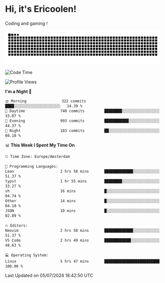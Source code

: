 # Hi, it's Ericoolen!
Coding and gaming！

<picture>
  <source media="(prefers-color-scheme: dark)" srcset="https://raw.githubusercontent.com/Eric-Song-Nop/Eric-Song-Nop/output/github-contribution-grid-snake-dark.svg">
  <source media="(prefers-color-scheme: light)" srcset="https://raw.githubusercontent.com/Eric-Song-Nop/Eric-Song-Nop/output/github-contribution-grid-snake.svg">
  <img alt="github contribution grid snake animation" src="https://raw.githubusercontent.com/Eric-Song-Nop/Eric-Song-Nop/output/github-contribution-grid-snake.svg">
</picture>

<!--START_SECTION:waka-->
![Code Time](http://img.shields.io/badge/Code%20Time-1%2C398%20hrs%202%20mins-blue)

![Profile Views](http://img.shields.io/badge/Profile%20Views-0-blue)

**I'm a Night 🦉** 

```text
🌞 Morning                322 commits         ████░░░░░░░░░░░░░░░░░░░░░   14.39 % 
🌆 Daytime                740 commits         ████████░░░░░░░░░░░░░░░░░   33.07 % 
🌃 Evening                993 commits         ███████████░░░░░░░░░░░░░░   44.37 % 
🌙 Night                  183 commits         ██░░░░░░░░░░░░░░░░░░░░░░░   08.18 % 
```


📊 **This Week I Spent My Time On** 

```text
🕑︎ Time Zone: Europe/Amsterdam

💬 Programming Languages: 
Lean                     2 hrs 58 mins       █████████████░░░░░░░░░░░░   51.37 % 
typst                    1 hr 55 mins        ████████░░░░░░░░░░░░░░░░░   33.27 % 
sh                       16 mins             █░░░░░░░░░░░░░░░░░░░░░░░░   04.74 % 
Other                    14 mins             █░░░░░░░░░░░░░░░░░░░░░░░░   04.18 % 
JSON                     10 mins             █░░░░░░░░░░░░░░░░░░░░░░░░   02.89 % 

🔥 Editors: 
Neovim                   2 hrs 58 mins       █████████████░░░░░░░░░░░░   51.37 % 
VS Code                  2 hrs 49 mins       ████████████░░░░░░░░░░░░░   48.63 % 

💻 Operating System: 
Linux                    5 hrs 47 mins       █████████████████████████   100.00 % 
```


 Last Updated on 05/07/2024 18:42:50 UTC
<!--END_SECTION:waka-->
